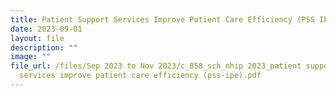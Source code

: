 ```yaml
---
title: Patient Support Services Improve Patient Care Efficiency (PSS IPE)
date: 2023-09-01
layout: file
description: ""
image: ""
file_url: /files/Sep 2023 to Nov 2023/c_858_sch_nhip 2023_patient support
  services improve patient care efficiency (pss-ipe).pdf
---
```

